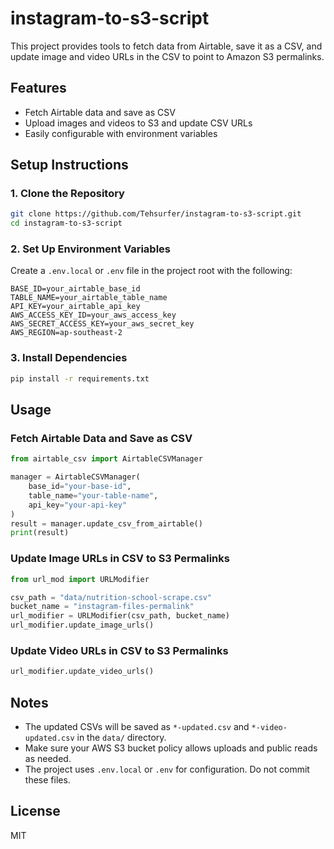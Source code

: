 
# instagram-to-s3-script

This project provides tools to fetch data from Airtable, save it as a CSV, and update image and video URLs in the CSV to point to Amazon S3 permalinks.

## Features
- Fetch Airtable data and save as CSV
- Upload images and videos to S3 and update CSV URLs
- Easily configurable with environment variables

## Setup Instructions

### 1. Clone the Repository
```bash
git clone https://github.com/Tehsurfer/instagram-to-s3-script.git
cd instagram-to-s3-script
```

### 2. Set Up Environment Variables
Create a `.env.local` or `.env` file in the project root with the following:
```
BASE_ID=your_airtable_base_id
TABLE_NAME=your_airtable_table_name
API_KEY=your_airtable_api_key
AWS_ACCESS_KEY_ID=your_aws_access_key
AWS_SECRET_ACCESS_KEY=your_aws_secret_key
AWS_REGION=ap-southeast-2
```

### 3. Install Dependencies
```bash
pip install -r requirements.txt
```

## Usage

### Fetch Airtable Data and Save as CSV
```python
from airtable_csv import AirtableCSVManager

manager = AirtableCSVManager(
    base_id="your-base-id",
    table_name="your-table-name",
    api_key="your-api-key"
)
result = manager.update_csv_from_airtable()
print(result)
```

### Update Image URLs in CSV to S3 Permalinks
```python
from url_mod import URLModifier

csv_path = "data/nutrition-school-scrape.csv"
bucket_name = "instagram-files-permalink"
url_modifier = URLModifier(csv_path, bucket_name)
url_modifier.update_image_urls()
```

### Update Video URLs in CSV to S3 Permalinks
```python
url_modifier.update_video_urls()
```

## Notes
- The updated CSVs will be saved as `*-updated.csv` and `*-video-updated.csv` in the `data/` directory.
- Make sure your AWS S3 bucket policy allows uploads and public reads as needed.
- The project uses `.env.local` or `.env` for configuration. Do not commit these files.

## License
MIT
